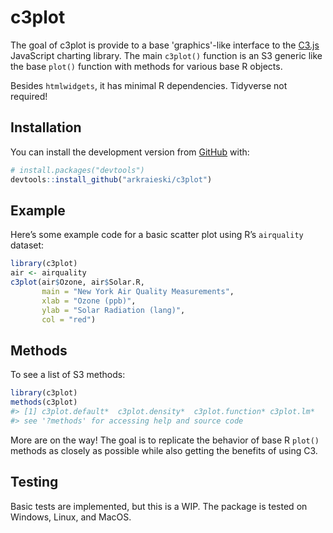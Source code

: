 
<!-- README.md is generated from README.Rmd. Please edit that file -->
# c3plot

The goal of c3plot is provide to a base 'graphics'-like interface to the [C3.js](https://c3js.org/) JavaScript charting library. The main `c3plot()` function is an S3 generic like the base `plot()` function with methods for various base R objects.

Besides `htmlwidgets`, it has minimal R dependencies. Tidyverse not required!

## Installation

You can install the development version from [GitHub](https://github.com/) with:

``` r
# install.packages("devtools")
devtools::install_github("arkraieski/c3plot")
```

## Example

Here’s some example code for a basic scatter plot using R’s `airquality` dataset:

``` r
library(c3plot)
air <- airquality
c3plot(air$Ozone, air$Solar.R, 
       main = "New York Air Quality Measurements", 
       xlab = "Ozone (ppb)",
       ylab = "Solar Radiation (lang)",
       col = "red")
```

## Methods

To see a list of S3 methods:

``` r
library(c3plot)
methods(c3plot)
#> [1] c3plot.default*  c3plot.density*  c3plot.function* c3plot.lm*      
#> see '?methods' for accessing help and source code
```

More are on the way! The goal is to replicate the behavior of base R `plot()` methods as closely as possible while also getting the benefits of using C3.

## Testing

Basic tests are implemented, but this is a WIP. The package is tested on Windows, Linux, and MacOS.
